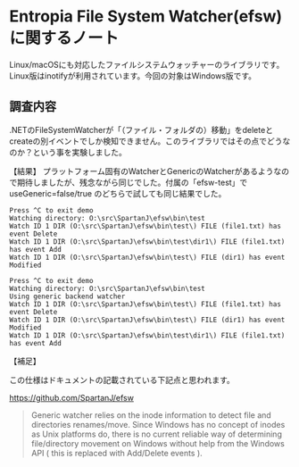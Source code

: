 # Entropia File System Watcher(efsw)に関するノート

Linux/macOSにも対応したファイルシステムウォッチャーのライブラリです。Linux版はinotifyが利用されています。今回の対象はWindows版です。

## 調査内容

.NETのFileSystemWatcherが「（ファイル・フォルダの）移動」をdeleteとcreateの別イベントでしか検知できません。このライブラリではその点でどうなのか？という事を実験しました。

【結果】
プラットフォーム固有のWatcherとGenericのWatcherがあるようなので期待しましたが、残念ながら同じでした。付属の「efsw-test」で useGeneric=false/true のどちらで試しても同じ結果でした。

```console
Press ^C to exit demo
Watching directory: O:\src\SpartanJ\efsw\bin\test
Watch ID 1 DIR (O:\src\SpartanJ\efsw\bin\test\) FILE (file1.txt) has event Delete
Watch ID 1 DIR (O:\src\SpartanJ\efsw\bin\test\dir1\) FILE (file1.txt) has event Add
Watch ID 1 DIR (O:\src\SpartanJ\efsw\bin\test\) FILE (dir1) has event Modified
```

```console
Press ^C to exit demo
Watching directory: O:\src\SpartanJ\efsw\bin\test
Using generic backend watcher
Watch ID 1 DIR (O:\src\SpartanJ\efsw\bin\test\) FILE (file1.txt) has event Delete
Watch ID 1 DIR (O:\src\SpartanJ\efsw\bin\test\) FILE (dir1) has event Modified
Watch ID 1 DIR (O:\src\SpartanJ\efsw\bin\test\dir1\) FILE (file1.txt) has event Add
```

【補足】

この仕様はドキュメントの記載されている下記点と思われます。

https://github.com/SpartanJ/efsw

>Generic watcher relies on the inode information to detect file and directories renames/move. Since Windows has no concept of inodes as Unix platforms do, there is no current reliable way of determining file/directory movement on Windows without help from the Windows API ( this is replaced with Add/Delete events ).
